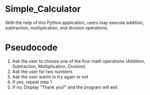 # Simple_Calculator
With the help of this Python application, users may execute addition, subtraction, multiplication, and division operations.
# Pseudocode
1. Ask the user to choose one of the four math operations (Addition, Subtraction, Multiplication, Division)
2. Ask the user for two numbers
3. Ask the user wants to try again or not
4. If yes, repeat step 1
5. If no, Display "Thank you!" and the program will exit
